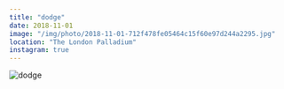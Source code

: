 ```yaml
---
title: "dodge"
date: 2018-11-01
image: "/img/photo/2018-11-01-712f478fe05464c15f60e97d244a2295.jpg"
location: "The London Palladium"
instagram: true
---
```


![dodge](/img/photo/2018-11-01-712f478fe05464c15f60e97d244a2295.jpg)
